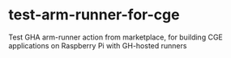 # test-arm-runner-for-cge
Test GHA arm-runner action from marketplace, for building CGE applications on Raspberry Pi with GH-hosted runners
